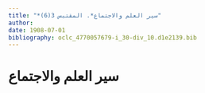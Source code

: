 ```yaml
---
title: "*سير العلم والاجتماع*. المقتبس 3(6)"
author: 
date: 1908-07-01
bibliography: oclc_4770057679-i_30-div_10.d1e2139.bib
---
```




#  سير العلم والاجتماع 

